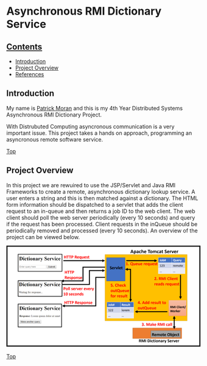 # Asynchronous RMI Dictionary Service

## [Contents](#contents)   
* [Introduction](#intro)
* [Project Overview](#overview)             
* [References](#References)  

## Introduction<a name = "intro"></a>   
My name is [Patrick Moran](https://www.linkedin.com/in/patrick-moran-7a349014b/) and this is my 4th Year Distributed Systems Asynchronous RMI Dictionary Project.

With Distrubuted Computing asyncronous communication is a very important issue. This project takes a hands on approach, programming an asyncronous remote software service. 

[Top](#contents) 
## Project Overview<a name = "overview"></a>   
In this project we are rewuired to use the JSP/Servlet and Java RMI Frameworks to create a remote, asynchronous dictionary
lookup service. A user enters a string and this is then matched against a dictionary. The HTML form information should be dispatched to a servlet that adds the client request
to an in-queue and then returns a job ID to the web client. The web client should poll the web server periodically
(every 10 seconds) and query if the request has been processed. Client requests in the inQueue should
be periodically removed and processed (every 10 seconds). An overview of the project can be viewed below.

<img src="Screen1.png" border="3">     

[Top](#contents) 
